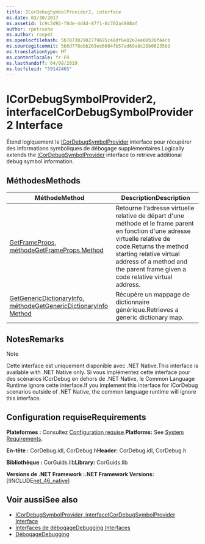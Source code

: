 ```yaml
---
title: ICorDebugSymbolProvider2, interface
ms.date: 03/30/2017
ms.assetid: 1c9c3d92-f0de-4d4d-87f1-0c702a4808af
author: rpetrusha
ms.author: ronpet
ms.openlocfilehash: 5b787302902779695c48df6e02e2ee00b28f44cb
ms.sourcegitcommit: 5b6d778ebb269ee6684fb57ad69a8c28b06235b9
ms.translationtype: MT
ms.contentlocale: fr-FR
ms.lasthandoff: 04/08/2019
ms.locfileid: "59142465"
---
```

# <a name="icordebugsymbolprovider2-interface"></a><span data-ttu-id="046fd-102">ICorDebugSymbolProvider2, interface</span><span class="sxs-lookup"><span data-stu-id="046fd-102">ICorDebugSymbolProvider2 Interface</span></span>
<span data-ttu-id="046fd-103">Étend logiquement le [ICorDebugSymbolProvider](../../../../docs/framework/unmanaged-api/debugging/icordebugsymbolprovider-interface.md) interface pour récupérer des informations symboliques de débogage supplémentaires.</span><span class="sxs-lookup"><span data-stu-id="046fd-103">Logically extends the [ICorDebugSymbolProvider](../../../../docs/framework/unmanaged-api/debugging/icordebugsymbolprovider-interface.md) interface to retrieve additional debug symbol information.</span></span>  
  
## <a name="methods"></a><span data-ttu-id="046fd-104">Méthodes</span><span class="sxs-lookup"><span data-stu-id="046fd-104">Methods</span></span>  
  
|<span data-ttu-id="046fd-105">Méthode</span><span class="sxs-lookup"><span data-stu-id="046fd-105">Method</span></span>|<span data-ttu-id="046fd-106">Description</span><span class="sxs-lookup"><span data-stu-id="046fd-106">Description</span></span>|  
|------------|-----------------|  
|[<span data-ttu-id="046fd-107">GetFrameProps, méthode</span><span class="sxs-lookup"><span data-stu-id="046fd-107">GetFrameProps Method</span></span>](../../../../docs/framework/unmanaged-api/debugging/icordebugsymbolprovider2-getframeprops-method.md)|<span data-ttu-id="046fd-108">Retourne l'adresse virtuelle relative de départ d'une méthode et le frame parent en fonction d'une adresse virtuelle relative de code.</span><span class="sxs-lookup"><span data-stu-id="046fd-108">Returns the method starting relative virtual address of a method and the parent frame given a code relative virtual address.</span></span>|  
|[<span data-ttu-id="046fd-109">GetGenericDictionaryInfo, méthode</span><span class="sxs-lookup"><span data-stu-id="046fd-109">GetGenericDictionaryInfo Method</span></span>](../../../../docs/framework/unmanaged-api/debugging/icordebugsymbolprovider2-getgenericdictionaryinfo-method.md)|<span data-ttu-id="046fd-110">Récupère un mappage de dictionnaire générique.</span><span class="sxs-lookup"><span data-stu-id="046fd-110">Retrieves a generic dictionary map.</span></span>|  
  
## <a name="remarks"></a><span data-ttu-id="046fd-111">Notes</span><span class="sxs-lookup"><span data-stu-id="046fd-111">Remarks</span></span>  
  
> [!NOTE]
>  <span data-ttu-id="046fd-112">Cette interface est uniquement disponible avec .NET Native.</span><span class="sxs-lookup"><span data-stu-id="046fd-112">This interface is available with .NET Native only.</span></span> <span data-ttu-id="046fd-113">Si vous implémentez cette interface pour des scénarios ICorDebug en dehors de .NET Native, le Common Language Runtime ignore cette interface.</span><span class="sxs-lookup"><span data-stu-id="046fd-113">If you implement this interface for ICorDebug scenarios outside of .NET Native, the common language runtime will ignore this interface.</span></span>  
  
## <a name="requirements"></a><span data-ttu-id="046fd-114">Configuration requise</span><span class="sxs-lookup"><span data-stu-id="046fd-114">Requirements</span></span>  
 <span data-ttu-id="046fd-115">**Plateformes :** Consultez [Configuration requise](../../../../docs/framework/get-started/system-requirements.md).</span><span class="sxs-lookup"><span data-stu-id="046fd-115">**Platforms:** See [System Requirements](../../../../docs/framework/get-started/system-requirements.md).</span></span>  
  
 <span data-ttu-id="046fd-116">**En-tête :** CorDebug.idl, CorDebug.h</span><span class="sxs-lookup"><span data-stu-id="046fd-116">**Header:** CorDebug.idl, CorDebug.h</span></span>  
  
 <span data-ttu-id="046fd-117">**Bibliothèque :** CorGuids.lib</span><span class="sxs-lookup"><span data-stu-id="046fd-117">**Library:** CorGuids.lib</span></span>  
  
 **<span data-ttu-id="046fd-118">Versions de .NET Framework :</span><span class="sxs-lookup"><span data-stu-id="046fd-118">.NET Framework Versions:</span></span>** [!INCLUDE[net_46_native](../../../../includes/net-46-native-md.md)]  
  
## <a name="see-also"></a><span data-ttu-id="046fd-119">Voir aussi</span><span class="sxs-lookup"><span data-stu-id="046fd-119">See also</span></span>

- [<span data-ttu-id="046fd-120">ICorDebugSymbolProvider, interface</span><span class="sxs-lookup"><span data-stu-id="046fd-120">ICorDebugSymbolProvider Interface</span></span>](../../../../docs/framework/unmanaged-api/debugging/icordebugsymbolprovider-interface.md)
- [<span data-ttu-id="046fd-121">Interfaces de débogage</span><span class="sxs-lookup"><span data-stu-id="046fd-121">Debugging Interfaces</span></span>](../../../../docs/framework/unmanaged-api/debugging/debugging-interfaces.md)
- [<span data-ttu-id="046fd-122">Débogage</span><span class="sxs-lookup"><span data-stu-id="046fd-122">Debugging</span></span>](../../../../docs/framework/unmanaged-api/debugging/index.md)
